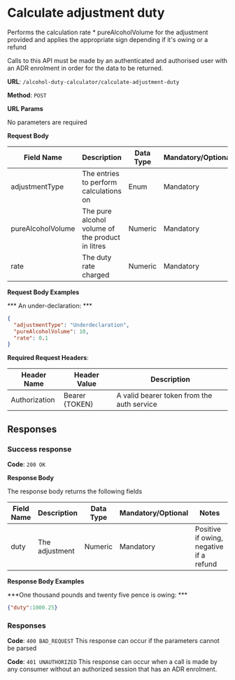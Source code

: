 # Calculate adjustment duty

Performs the calculation rate * pureAlcoholVolume for the adjustment provided and applies the appropriate sign depending if it's owing or a refund

Calls to this API must be made by an authenticated and authorised user with an ADR enrolment in order for the data to be returned.

**URL**: `/alcohol-duty-calculator/calculate-adjustment-duty`

**Method**: `POST`

**URL Params**

No parameters are required

**Request Body**

| Field Name                  | Description                                      | Data Type | Mandatory/Optional | Notes                                                                          |
|-----------------------------|--------------------------------------------------|-----------|--------------------|--------------------------------------------------------------------------------|
| adjustmentType              | The entries to perform calculations on           | Enum      | Mandatory          | Underdeclaration, Overdeclaration, Spoilt, RepackagedDraughtProducts, Drawback |
| pureAlcoholVolume           | The pure alcohol volume of the product in litres | Numeric   | Mandatory          |                                                                                |
| rate                        | The duty rate charged                            | Numeric   | Mandatory          |                                                                                |

**Request Body Examples**

*** An under-declaration: ***
```json
{
  "adjustmentType": "Underdeclaration",
  "pureAlcoholVolume": 10,
  "rate": 0.1
}
```

**Required Request Headers**:

| Header Name   | Header Value   | Description                                |
|---------------|----------------|--------------------------------------------|
| Authorization | Bearer {TOKEN} | A valid bearer token from the auth service |

## Responses

### Success response

**Code**: `200 OK`

**Response Body**

The response body returns the following fields

| Field Name | Description     | Data Type | Mandatory/Optional | Notes                                   |
|------------|-----------------|-----------|--------------------|-----------------------------------------|
| duty       | The adjustment  | Numeric   | Mandatory          | Positive if owing, negative if a refund |

**Response Body Examples**

***One thousand pounds and twenty five pence is owing: ***

```json
{"duty":1000.25}
```

### Responses

**Code**: `400 BAD_REQUEST`
This response can occur if the parameters cannot be parsed

**Code**: `401 UNAUTHORIZED`
This response can occur when a call is made by any consumer without an authorized session that has an ADR enrolment.